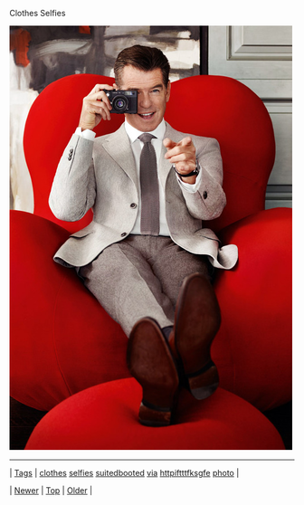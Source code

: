 <!--
title: Clothes Selfies
date: 2020-06-28T15:27:00.193Z
tags: clothes, selfies, suitedbooted, via, httpiftttfksgfe, photo
-->


Clothes Selfies

![](68961780261-0.jpg)

<!--BOTTOM-POST-NAVIGATION-->
---

| [Tags](tags.md) | [clothes](tag-clothes.md) [selfies](tag-selfies.md) [suitedbooted](tag-suitedbooted.md) [via](tag-via.md) [httpiftttfksgfe](tag-httpiftttfksgfe.md) [photo](tag-photo.md) |

| [Newer](68891510177.md) | [Top](index.md) | [Older](69071085765.md) |